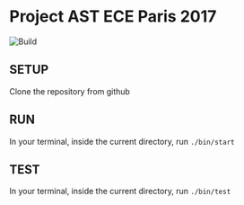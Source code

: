# Project AST ECE Paris 2017

![Build](https://travis-ci.org/steven9neuf/ece-nodejs2017.svg?branch=master)

## SETUP

Clone the repository from github

## RUN

In your terminal, inside the current directory, run `./bin/start`

## TEST

In your terminal, inside the current directory, run `./bin/test`